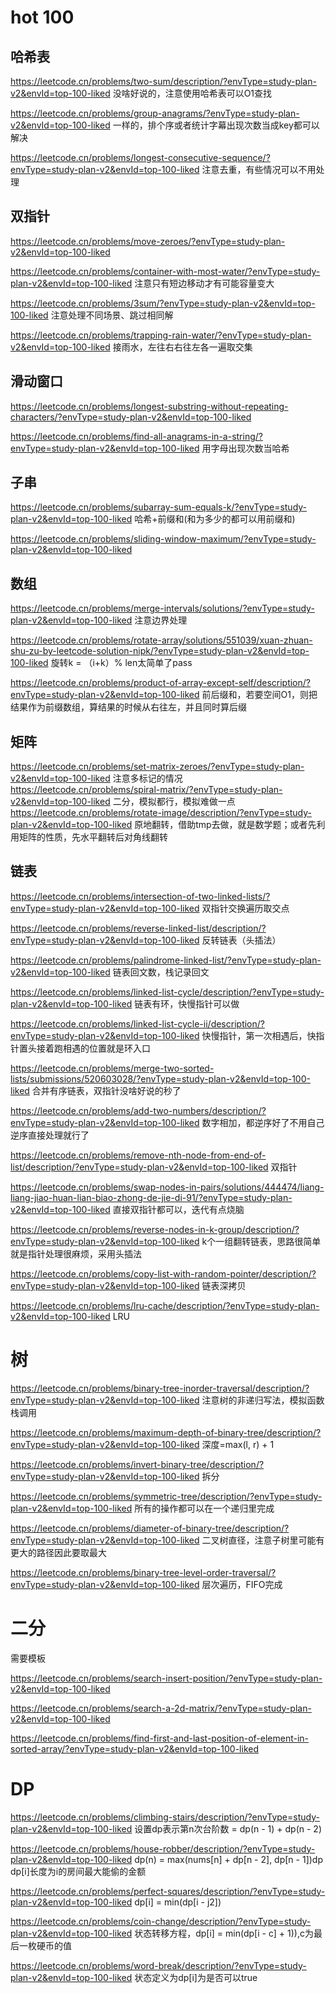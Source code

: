 # hot 100

## 哈希表

https://leetcode.cn/problems/two-sum/description/?envType=study-plan-v2&envId=top-100-liked 没啥好说的，注意使用哈希表可以O1查找

https://leetcode.cn/problems/group-anagrams/?envType=study-plan-v2&envId=top-100-liked 一样的，排个序或者统计字幕出现次数当成key都可以解决

https://leetcode.cn/problems/longest-consecutive-sequence/?envType=study-plan-v2&envId=top-100-liked 注意去重，有些情况可以不用处理

## 双指针

https://leetcode.cn/problems/move-zeroes/?envType=study-plan-v2&envId=top-100-liked

https://leetcode.cn/problems/container-with-most-water/?envType=study-plan-v2&envId=top-100-liked  注意只有短边移动才有可能容量变大

https://leetcode.cn/problems/3sum/?envType=study-plan-v2&envId=top-100-liked 注意处理不同场景、跳过相同解

https://leetcode.cn/problems/trapping-rain-water/?envType=study-plan-v2&envId=top-100-liked 接雨水，左往右右往左各一遍取交集

## 滑动窗口

https://leetcode.cn/problems/longest-substring-without-repeating-characters/?envType=study-plan-v2&envId=top-100-liked

https://leetcode.cn/problems/find-all-anagrams-in-a-string/?envType=study-plan-v2&envId=top-100-liked 用字母出现次数当哈希

## 子串

https://leetcode.cn/problems/subarray-sum-equals-k/?envType=study-plan-v2&envId=top-100-liked 哈希+前缀和(和为多少的都可以用前缀和)

https://leetcode.cn/problems/sliding-window-maximum/?envType=study-plan-v2&envId=top-100-liked

## 数组

https://leetcode.cn/problems/merge-intervals/solutions/?envType=study-plan-v2&envId=top-100-liked  注意边界处理

https://leetcode.cn/problems/rotate-array/solutions/551039/xuan-zhuan-shu-zu-by-leetcode-solution-nipk/?envType=study-plan-v2&envId=top-100-liked 旋转k = （i+k）% len太简单了pass

https://leetcode.cn/problems/product-of-array-except-self/description/?envType=study-plan-v2&envId=top-100-liked 前后缀和，若要空间O1，则把结果作为前缀数组，算结果的时候从右往左，并且同时算后缀

## 矩阵

https://leetcode.cn/problems/set-matrix-zeroes/?envType=study-plan-v2&envId=top-100-liked 注意多标记的情况
https://leetcode.cn/problems/spiral-matrix/?envType=study-plan-v2&envId=top-100-liked 二分，模拟都行，模拟难做一点
https://leetcode.cn/problems/rotate-image/description/?envType=study-plan-v2&envId=top-100-liked 原地翻转，借助tmp去做，就是数学题；或者先利用矩阵的性质，先水平翻转后对角线翻转

## 链表

https://leetcode.cn/problems/intersection-of-two-linked-lists/?envType=study-plan-v2&envId=top-100-liked 双指针交换遍历取交点

https://leetcode.cn/problems/reverse-linked-list/description/?envType=study-plan-v2&envId=top-100-liked 反转链表（头插法）

https://leetcode.cn/problems/palindrome-linked-list/?envType=study-plan-v2&envId=top-100-liked 链表回文数，栈记录回文

https://leetcode.cn/problems/linked-list-cycle/description/?envType=study-plan-v2&envId=top-100-liked 链表有环，快慢指针可以做

https://leetcode.cn/problems/linked-list-cycle-ii/description/?envType=study-plan-v2&envId=top-100-liked 快慢指针，第一次相遇后，快指针置头接着跑相遇的位置就是环入口

https://leetcode.cn/problems/merge-two-sorted-lists/submissions/520603028/?envType=study-plan-v2&envId=top-100-liked 合并有序链表，双指针没啥好说的秒了

https://leetcode.cn/problems/add-two-numbers/description/?envType=study-plan-v2&envId=top-100-liked 数字相加，都逆序好了不用自己逆序直接处理就行了

https://leetcode.cn/problems/remove-nth-node-from-end-of-list/description/?envType=study-plan-v2&envId=top-100-liked 双指针

https://leetcode.cn/problems/swap-nodes-in-pairs/solutions/444474/liang-liang-jiao-huan-lian-biao-zhong-de-jie-di-91/?envType=study-plan-v2&envId=top-100-liked 直接双指针都可以，迭代有点烧脑

https://leetcode.cn/problems/reverse-nodes-in-k-group/description/?envType=study-plan-v2&envId=top-100-liked k个一组翻转链表，思路很简单就是指针处理很麻烦，采用头插法

https://leetcode.cn/problems/copy-list-with-random-pointer/description/?envType=study-plan-v2&envId=top-100-liked 链表深拷贝

https://leetcode.cn/problems/lru-cache/description/?envType=study-plan-v2&envId=top-100-liked LRU

# 树

https://leetcode.cn/problems/binary-tree-inorder-traversal/description/?envType=study-plan-v2&envId=top-100-liked 注意树的非递归写法，模拟函数栈调用

https://leetcode.cn/problems/maximum-depth-of-binary-tree/description/?envType=study-plan-v2&envId=top-100-liked 深度=max(l, r) + 1

https://leetcode.cn/problems/invert-binary-tree/description/?envType=study-plan-v2&envId=top-100-liked 拆分

https://leetcode.cn/problems/symmetric-tree/description/?envType=study-plan-v2&envId=top-100-liked 所有的操作都可以在一个递归里完成

https://leetcode.cn/problems/diameter-of-binary-tree/description/?envType=study-plan-v2&envId=top-100-liked 二叉树直径，注意子树里可能有更大的路径因此要取最大

https://leetcode.cn/problems/binary-tree-level-order-traversal/?envType=study-plan-v2&envId=top-100-liked 层次遍历，FIFO完成

# 二分

需要模板

https://leetcode.cn/problems/search-insert-position/?envType=study-plan-v2&envId=top-100-liked

https://leetcode.cn/problems/search-a-2d-matrix/?envType=study-plan-v2&envId=top-100-liked

https://leetcode.cn/problems/find-first-and-last-position-of-element-in-sorted-array/?envType=study-plan-v2&envId=top-100-liked

# DP

https://leetcode.cn/problems/climbing-stairs/description/?envType=study-plan-v2&envId=top-100-liked 设置dp表示第n次台阶数 = dp(n - 1) + dp(n - 2)

https://leetcode.cn/problems/house-robber/description/?envType=study-plan-v2&envId=top-100-liked dp(n) = max(nums[n] + dp[n - 2], dp[n - 1])dp dp[i]长度为i的房间最大能偷的金额

https://leetcode.cn/problems/perfect-squares/description/?envType=study-plan-v2&envId=top-100-liked dp[i] = min(dp[i - j2])

https://leetcode.cn/problems/coin-change/description/?envType=study-plan-v2&envId=top-100-liked 状态转移方程，dp[i] = min(dp[i - c] + 1)),c为最后一枚硬币的值

https://leetcode.cn/problems/word-break/description/?envType=study-plan-v2&envId=top-100-liked 状态定义为dp[i]为是否可以true
